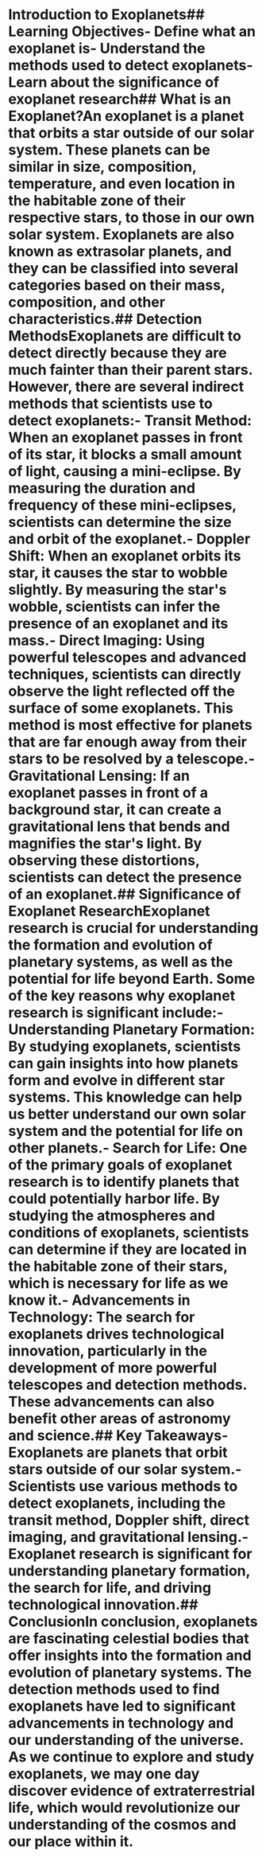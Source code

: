 # Introduction to Exoplanets## Learning Objectives- Define what an exoplanet is- Understand the methods used to detect exoplanets- Learn about the significance of exoplanet research## What is an Exoplanet?An exoplanet is a planet that orbits a star outside of our solar system. These planets can be similar in size, composition, temperature, and even location in the habitable zone of their respective stars, to those in our own solar system. Exoplanets are also known as extrasolar planets, and they can be classified into several categories based on their mass, composition, and other characteristics.## Detection MethodsExoplanets are difficult to detect directly because they are much fainter than their parent stars. However, there are several indirect methods that scientists use to detect exoplanets:- **Transit Method**: When an exoplanet passes in front of its star, it blocks a small amount of light, causing a mini-eclipse. By measuring the duration and frequency of these mini-eclipses, scientists can determine the size and orbit of the exoplanet.- **Doppler Shift**: When an exoplanet orbits its star, it causes the star to wobble slightly. By measuring the star's wobble, scientists can infer the presence of an exoplanet and its mass.- **Direct Imaging**: Using powerful telescopes and advanced techniques, scientists can directly observe the light reflected off the surface of some exoplanets. This method is most effective for planets that are far enough away from their stars to be resolved by a telescope.- **Gravitational Lensing**: If an exoplanet passes in front of a background star, it can create a gravitational lens that bends and magnifies the star's light. By observing these distortions, scientists can detect the presence of an exoplanet.## Significance of Exoplanet ResearchExoplanet research is crucial for understanding the formation and evolution of planetary systems, as well as the potential for life beyond Earth. Some of the key reasons why exoplanet research is significant include:- **Understanding Planetary Formation**: By studying exoplanets, scientists can gain insights into how planets form and evolve in different star systems. This knowledge can help us better understand our own solar system and the potential for life on other planets.- **Search for Life**: One of the primary goals of exoplanet research is to identify planets that could potentially harbor life. By studying the atmospheres and conditions of exoplanets, scientists can determine if they are located in the habitable zone of their stars, which is necessary for life as we know it.- **Advancements in Technology**: The search for exoplanets drives technological innovation, particularly in the development of more powerful telescopes and detection methods. These advancements can also benefit other areas of astronomy and science.## Key Takeaways- Exoplanets are planets that orbit stars outside of our solar system.- Scientists use various methods to detect exoplanets, including the transit method, Doppler shift, direct imaging, and gravitational lensing.- Exoplanet research is significant for understanding planetary formation, the search for life, and driving technological innovation.## ConclusionIn conclusion, exoplanets are fascinating celestial bodies that offer insights into the formation and evolution of planetary systems. The detection methods used to find exoplanets have led to significant advancements in technology and our understanding of the universe. As we continue to explore and study exoplanets, we may one day discover evidence of extraterrestrial life, which would revolutionize our understanding of the cosmos and our place within it.
